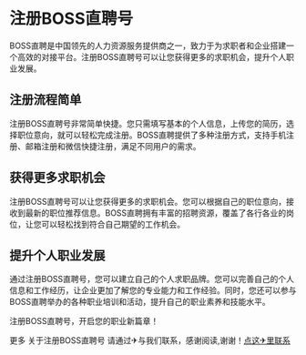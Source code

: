 # 注册BOSS直聘号

BOSS直聘是中国领先的人力资源服务提供商之一，致力于为求职者和企业搭建一个高效的对接平台。注册BOSS直聘号可以让您获得更多的求职机会，提升个人职业发展。

## 注册流程简单

注册BOSS直聘号非常简单快捷。您只需填写基本的个人信息，上传您的简历，选择职位意向，就可以轻松完成注册。BOSS直聘提供了多种注册方式，支持手机注册、邮箱注册和微信快捷注册，满足不同用户的需求。

## 获得更多求职机会

注册BOSS直聘号可以让您获得更多的求职机会。您可以根据自己的职位意向，接收到最新的职位推荐信息。BOSS直聘拥有丰富的招聘资源，覆盖了各行各业的岗位，让您可以轻松找到符合自己期望的工作机会。

## 提升个人职业发展

通过注册BOSS直聘号，您可以建立自己的个人求职品牌。您可以完善自己的个人信息和工作经历，让企业更加了解您的专业能力和工作经验。同时，您还可以参与BOSS直聘举办的各种职业培训和活动，提升自己的职业素养和技能水平。

注册BOSS直聘号，开启您的职业新篇章！

更多 关于注册BOSS直聘号 请通过✈与我们联系，感谢阅读,谢谢！[点这✈里联系](https://ss.k02.cc)